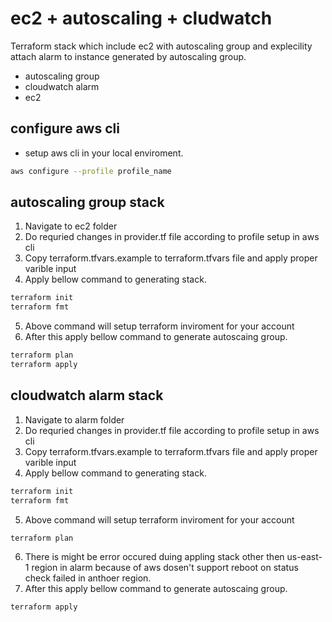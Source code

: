 # ec2 + autoscaling + cludwatch
Terraform stack which include ec2 with autoscaling group and explecility attach alarm to instance generated by autoscaling group.
- autoscaling group
- cloudwatch alarm 
- ec2
## configure aws cli
- setup aws cli in your local enviroment.
```sh
aws configure --profile profile_name
```
## autoscaling group stack
1. Navigate to ec2 folder
2. Do requried changes in provider.tf file according to profile setup in aws cli
3. Copy terraform.tfvars.example to terraform.tfvars file and apply proper varible input
4. Apply bellow command to generating stack.
```sh
terraform init
terraform fmt
```
5. Above command will setup terraform inviroment for your account
6. After this apply bellow command to generate autoscaing group.
```sh
terraform plan
terraform apply
```
## cloudwatch alarm stack
1. Navigate to alarm folder
2. Do requried changes in provider.tf file according to profile setup in aws cli
3. Copy terraform.tfvars.example to terraform.tfvars file and apply proper varible input
4. Apply bellow command to generating stack.
```sh
terraform init
terraform fmt
```
5. Above command will setup terraform inviroment for your account
```sh
terraform plan
```
6. There is might be error occured duing appling stack other then us-east-1 region in alarm because of aws dosen't support reboot on status check failed in anthoer region.
7. After this apply bellow command to generate autoscaing group.
```sh
terraform apply
```

